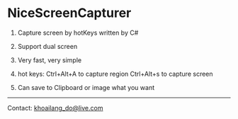 # NiceScreenCapturer
1. Capture screen by hotKeys written by C#
2. Support dual screen
3. Very fast, very simple

4. hot keys:
  Ctrl+Alt+A to capture region
  Ctrl+Alt+s to capture screen
5. Can save to Clipboard or image what you want


-------------------------------------------------------------
Contact: khoailang_do@live.com

